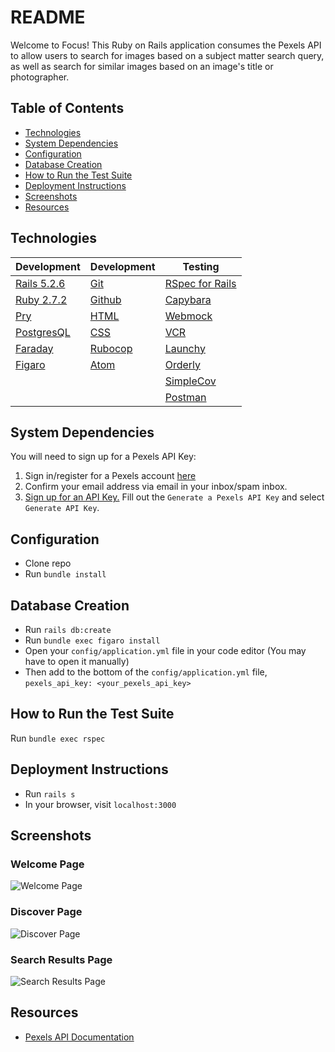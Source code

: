# README

Welcome to Focus! This Ruby on Rails application consumes the Pexels API to allow users to search for images based on a subject matter search query, as well as search for similar images based on an image's title or photographer.

## Table of Contents
- [Technologies](#technologies)
- [System Dependencies](#system-dependencies)
- [Configuration](#configuration)
- [Database Creation](#database-creation)
- [How to Run the Test Suite](#how-to-run-the-test-suite)
- [Deployment Instructions](#deployment-instructions)
- [Screenshots](#screenshots)
- [Resources](#resources)

## Technologies
|Development|Development|Testing
|--- |--- |--- |
|[Rails 5.2.6](https://rubygems.org/gems/rails/versions/5.2.6)|[Git](https://git-scm.com/book/en/v2/Getting-Started-First-Time-Git-Setup)|[RSpec for Rails](https://github.com/rspec/rspec-rails)
|[Ruby 2.7.2](https://www.ruby-lang.org/en/downloads/)|[Github](https://desktop.github.com/)|[Capybara](https://github.com/teamcapybara/capybara)
|[Pry](https://rubygems.org/gems/pry/versions/0.10.3)|[HTML](https://developer.mozilla.org/en-US/docs/Web/HTML)|[Webmock](https://github.com/bblimke/webmock)
|[PostgresQL](https://www.postgresql.org/)|[CSS](https://developer.mozilla.org/en-US/docs/Web/CSS)|[VCR](https://github.com/vcr/vcr)
|[Faraday](https://github.com/lostisland/faraday)|[Rubocop](https://rubygems.org/gems/rubocop/versions/0.39.0)|[Launchy](https://rubygems.org/gems/launchy/versions/2.4.3)
|[Figaro](https://github.com/laserlemon/figaro)|[Atom](https://atom.io/)|[Orderly](https://github.com/jmondo/orderly)
|||[SimpleCov](https://rubygems.org/gems/simplecov/versions/0.12.0)
|||[Postman](https://www.postman.com/product/rest-client/)|


## System Dependencies
You will need to sign up for a Pexels API Key:
1. Sign in/register for a Pexels account [here](https://www.pexels.com/join/)
2. Confirm your email address via email in your inbox/spam inbox.
3. [Sign up for an API Key.](https://www.pexels.com/api/new/) Fill out the `Generate a Pexels API Key` and select `Generate API Key`.

## Configuration
- Clone repo
- Run `bundle install`

## Database Creation
- Run `rails db:create`
- Run `bundle exec figaro install`
- Open your `config/application.yml` file in your code editor (You may have to open it manually)
- Then add to the bottom of the `config/application.yml` file, `pexels_api_key: <your_pexels_api_key>`

<!-- * Database initialization -->

## How to Run the Test Suite
Run `bundle exec rspec`

<!-- * Services (job queues, cache servers, search engines, etc.) -->

## Deployment Instructions
- Run `rails s`
- In your browser, visit `localhost:3000`

## Screenshots
### Welcome Page
![Welcome Page](https://user-images.githubusercontent.com/81220681/133963280-16a5a8fa-54b9-4518-968b-c0d40582e82a.png)
### Discover Page
![Discover Page](https://user-images.githubusercontent.com/81220681/133963316-2f046ae5-6b3f-4064-b2bf-08b85b2792a1.png)
### Search Results Page
![Search Results Page](https://user-images.githubusercontent.com/81220681/133963342-586558ac-a385-46ae-a029-81fdcfacdf17.png)

## Resources
- [Pexels API Documentation](https://www.pexels.com/api/documentation/)
